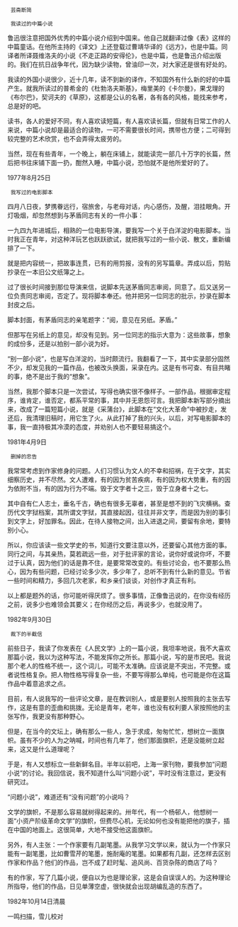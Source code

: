      芸斋断简 

     我读过的中篇小说 

  鲁迅很注意把国外优秀的中篇小说介绍到中国来。他自己就翻译过像《表》这样的中篇童话。在他所主持的《译文》上还登载过曹靖华译的《远方》，也是中篇。同译者所译聂维洛夫的小说《不走正路的安得伦》，也是中篇，也是鲁迅介绍出版的。我们在抗日战争年代，因为缺少读物，曾油印一次，对大家还是很有好处的。 

  我读的外国小说很少，近十几年，读不到新的译作，不知国外有什么新的好的中篇产生。就我所读过的普希金的《杜勃洛夫斯基》，梅里美的《卡尔曼》，果戈理的《布尔巴》，契诃夫的《草原》，这都是公认的名著，各有各的风格，能找来参考，总是好的吧。 

  读书，各人的爱好不同，有人喜欢读短篇，有人喜欢读长篇，但就有日常工作的人来说，中篇小说却是最适合的读物，一可不需要很长时间，携带也方便；二可得到较完整的艺术欣赏，也不会弄得太疲劳的。 

  当然，现在有些青年，一个晚上，躺在床铺上，就能读完一部几十万字的长篇，然后把书往床铺下面一扔，酣然入睡，中篇小说，恐怕就不是他所爱好的了。 

  1977年8月25日 

     我写过的电影脚本 

  四月八日夜，梦携眷远行，宿旅舍，与老母对话，内心感伤，及醒，泪挂眼角。开灯吸烟，却忽然想到与茅盾同志有关的一件小事： 

  一九四九年进城后，相熟的一位电影导演，要我写一个关于白洋淀的电影脚本。当时我正在青年，对这种洋玩艺也跃跃欲试，就把我写过的一些小说、散文，重新编排了一下。 

  就是把内容统一，把故事连贯，已有的用剪报，没有的另写篇章。弄成以后，剪贴抄录在一本旧公文纸簿之上。 

  过了很长时间接到那位导演来信，说脚本先送茅盾同志审阅，同意了。后又送另一位负责同志审阅，否定了。现将脚本奉还。他并把另一位同志的批示，抄录在脚本封皮之后。 

  脚本封面，有茅盾同志的亲笔题字：“阅，意见在另纸。茅盾。” 

  但那写在另纸上的意见，却没有见到。另一位同志的指示大意为：这些故事，想象的成份多，还是以拍别一部小说为好。 

  “别一部小说”，也是写白洋淀的，当时颇流行。我翻看了一下，其中实录部分固然不少，却发见我的一篇作品，也被改头换面，采录在内。这是有书可查、有目共睹的事，绝不是出于我的“想象”。 

  当然，我那个脚本只是一次尝试，写得也确实很不像样子。一部作品，根据审定程序，谁肯定，谁否定，都系平常的事，其中并无恩怨可言。我把脚本新写部分摘出来，改成了一篇短篇小说，就是《采蒲台》，此脚本在“文化大革命”中被抄走，发还后，我清理旧稿时，用它生了火。从此打掉了我的兴头，以后，对写电影脚本的事，我一直持极其冷漠的态度，并劝别人也不要轻易搞这个。 

  1981年4月9日 

     删掉的忠告 

  我常常考虑到作家修身的问题。人们习惯认为文人的不幸和招祸，在于文字，其实细察历史，并不尽然。文人遭难，有的因为贫苦疾病，有的因为权大势重，有的因为依附不当，有的因为行为不端。毁于文字者十之三，毁于立身者十之七。 

  其中自有仁人志士，垂名千古，确也有很多无辜者，甚至是想不到的飞灾横祸。查历代文字狱档案，其所谓文字狱，其直接起因，往往并非文字，而是因为别的事引到文字上，好加罪名。因此，在待人接物之间，出入进退之间，要留有余地，要特别小心。 

  所以，你应该读一些文学史的书，知道行文要注意以外，还要留心其他方面的事。同行之间，与其亲热，莫若疏远一些，对于批评家的言论，说你好或说你坏，不要过于认真，因为他们的话是靠不住，是要常常改变的。有些讨论会，也不要那么热心，因为有些问题，已经讨论多少次，多少年了，总听不到有什么新的意见。节省一些时间和精力，多回几次老家，和乡亲们谈谈，对创作才真正有利。 

  以上都是题外的话，你可能听得厌烦了。很多事情，正像鲁迅说的，在你没有经历之前，说多少也难领会其要义；在你经历之后，再说多少，也就没用了。 

  1982年9月30日 

     裁下的半截信 

  前些日子，我读了你发表在《人民文学》上的一篇小说，我坦率地说，我不大喜欢那篇小说，我以为这种写法，不能发挥你之所长。那篇小说，写的是市民吧。我说那个老人的性格不统一，这个词儿，可能不太准确。应该说是不突出，不完整。或者说性格复杂。把人物性格写得复杂一些，不要写得那么单纯，也可能是你在这篇作品中着意追求之点。 

  目前，有人说我写的一些评论文章，是在教训别人，或是要别人按照我的主张去写作，这是有意的歪曲和挑拨。无论是青年，老年，谁也没有权利要人家按照他的主张写作，我更没有那种野心。 

  但是，在当今的文坛上，确有那么一些人，急于求成，匆匆忙忙，想树立一面旗帜。虽有不少的人为之呐喊，时间也有几年了，他们那面旗帜，还是没能树立起来，这又是什么道理呢？ 

  于是，有人又想标立一些新鲜名目。半年以前吧，上海一家刊物，要我参加“问题小说”的讨论。我回信说，我不知道什么叫“问题小说”，平时没有注意过，更没有研究过。 

  “问题小说”，难道还有“没有问题”的小说吗？ 

  文学的旗帜，不是那么容易就树得起来的。卅年代，有一个杨邨人，他想树一面“小资产阶级革命文学”的旗帜，但费尽心机，无论如何也没有能把他的旗子，插在中国的地面上。这很简单，大地不接受他这面旗帜。 

  另外，有人主张：一个作家要有几副笔墨。从我学习文学以来，就认为一个作家只能有一副笔墨，比如曹雪芹的笔墨，施耐庵的笔墨。如果都有几副，还怎样去区别作家和作品？他们的作品，岂不成了赶时髦、追风尚、百货杂陈的商店了吗？ 

  有的作家，写了几篇小说，便自以为也是理论家，这是会自误误人的。为这种理论所指导，他们的作品，日见单薄空虚，很快就会出现胡编乱造的东西了。 

  1982年10月14日清晨 

  一鸣扫描，雪儿校对 

